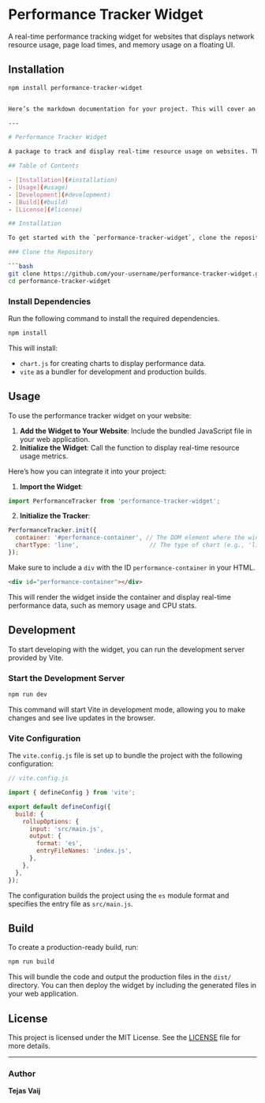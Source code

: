 # Performance Tracker Widget

A real-time performance tracking widget for websites that displays network resource usage, page load times, and memory usage on a floating UI.

## Installation

```bash
npm install performance-tracker-widget


Here’s the markdown documentation for your project. This will cover an introduction, setup, usage, and build instructions.

---

# Performance Tracker Widget

A package to track and display real-time resource usage on websites. The performance tracker widget shows CPU, memory, and other relevant metrics, using `chart.js` for visualizations. The widget is built using Vite for fast development and optimized builds.

## Table of Contents

- [Installation](#installation)
- [Usage](#usage)
- [Development](#development)
- [Build](#build)
- [License](#license)

## Installation

To get started with the `performance-tracker-widget`, clone the repository and install the dependencies.

### Clone the Repository

```bash
git clone https://github.com/your-username/performance-tracker-widget.git
cd performance-tracker-widget
```

### Install Dependencies

Run the following command to install the required dependencies.

```bash
npm install
```

This will install:

- `chart.js` for creating charts to display performance data.
- `vite` as a bundler for development and production builds.

## Usage

To use the performance tracker widget on your website:

1. **Add the Widget to Your Website**: Include the bundled JavaScript file in your web application.
2. **Initialize the Widget**: Call the function to display real-time resource usage metrics.

Here’s how you can integrate it into your project:

1. **Import the Widget**:

```javascript
import PerformanceTracker from 'performance-tracker-widget';
```

2. **Initialize the Tracker**:

```javascript
PerformanceTracker.init({
  container: '#performance-container', // The DOM element where the widget will be rendered
  chartType: 'line',                    // The type of chart (e.g., 'line', 'bar')
});
```

Make sure to include a `div` with the ID `performance-container` in your HTML.

```html
<div id="performance-container"></div>
```

This will render the widget inside the container and display real-time performance data, such as memory usage and CPU stats.

## Development

To start developing with the widget, you can run the development server provided by Vite.

### Start the Development Server

```bash
npm run dev
```

This command will start Vite in development mode, allowing you to make changes and see live updates in the browser.

### Vite Configuration

The `vite.config.js` file is set up to bundle the project with the following configuration:

```javascript
// vite.config.js

import { defineConfig } from 'vite';

export default defineConfig({
  build: {
    rollupOptions: {
      input: 'src/main.js',
      output: {
        format: 'es',
        entryFileNames: 'index.js',
      },
    },
  },
});
```

The configuration builds the project using the `es` module format and specifies the entry file as `src/main.js`.

## Build

To create a production-ready build, run:

```bash
npm run build
```

This will bundle the code and output the production files in the `dist/` directory. You can then deploy the widget by including the generated files in your web application.

## License

This project is licensed under the MIT License. See the [LICENSE](LICENSE) file for more details.

---

### Author

**Tejas Vaij**
